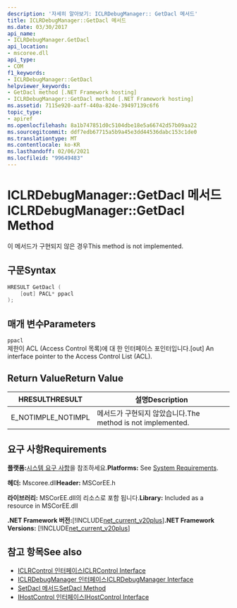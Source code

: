 ```yaml
---
description: '자세히 알아보기: ICLRDebugManager:: GetDacl 메서드'
title: ICLRDebugManager::GetDacl 메서드
ms.date: 03/30/2017
api_name:
- ICLRDebugManager.GetDacl
api_location:
- mscoree.dll
api_type:
- COM
f1_keywords:
- ICLRDebugManager::GetDacl
helpviewer_keywords:
- GetDacl method [.NET Framework hosting]
- ICLRDebugManager::GetDacl method [.NET Framework hosting]
ms.assetid: 7115e920-aaff-440a-824e-39497139c6f6
topic_type:
- apiref
ms.openlocfilehash: 8a1b747851d0c5104dbe18e5a66742d57b09aa22
ms.sourcegitcommit: ddf7edb67715a5b9a45e3dd44536dabc153c1de0
ms.translationtype: MT
ms.contentlocale: ko-KR
ms.lasthandoff: 02/06/2021
ms.locfileid: "99649483"
---
```

# <a name="iclrdebugmanagergetdacl-method"></a><span data-ttu-id="58bac-103">ICLRDebugManager::GetDacl 메서드</span><span class="sxs-lookup"><span data-stu-id="58bac-103">ICLRDebugManager::GetDacl Method</span></span>

<span data-ttu-id="58bac-104">이 메서드가 구현되지 않은 경우</span><span class="sxs-lookup"><span data-stu-id="58bac-104">This method is not implemented.</span></span>  
  
## <a name="syntax"></a><span data-ttu-id="58bac-105">구문</span><span class="sxs-lookup"><span data-stu-id="58bac-105">Syntax</span></span>  
  
```cpp  
HRESULT GetDacl (  
    [out] PACL* ppacl  
);  
```  
  
## <a name="parameters"></a><span data-ttu-id="58bac-106">매개 변수</span><span class="sxs-lookup"><span data-stu-id="58bac-106">Parameters</span></span>  

 `ppacl`  
 <span data-ttu-id="58bac-107">제한이 ACL (Access Control 목록)에 대 한 인터페이스 포인터입니다.</span><span class="sxs-lookup"><span data-stu-id="58bac-107">[out] An interface pointer to the Access Control List (ACL).</span></span>  
  
## <a name="return-value"></a><span data-ttu-id="58bac-108">Return Value</span><span class="sxs-lookup"><span data-stu-id="58bac-108">Return Value</span></span>  
  
|<span data-ttu-id="58bac-109">HRESULT</span><span class="sxs-lookup"><span data-stu-id="58bac-109">HRESULT</span></span>|<span data-ttu-id="58bac-110">설명</span><span class="sxs-lookup"><span data-stu-id="58bac-110">Description</span></span>|  
|-------------|-----------------|  
|<span data-ttu-id="58bac-111">E_NOTIMPL</span><span class="sxs-lookup"><span data-stu-id="58bac-111">E_NOTIMPL</span></span>|<span data-ttu-id="58bac-112">메서드가 구현되지 않았습니다.</span><span class="sxs-lookup"><span data-stu-id="58bac-112">The method is not implemented.</span></span>|  
  
## <a name="requirements"></a><span data-ttu-id="58bac-113">요구 사항</span><span class="sxs-lookup"><span data-stu-id="58bac-113">Requirements</span></span>  

 <span data-ttu-id="58bac-114">**플랫폼:**[시스템 요구 사항](../../get-started/system-requirements.md)을 참조하세요.</span><span class="sxs-lookup"><span data-stu-id="58bac-114">**Platforms:** See [System Requirements](../../get-started/system-requirements.md).</span></span>  
  
 <span data-ttu-id="58bac-115">**헤더:** Mscoree.dll</span><span class="sxs-lookup"><span data-stu-id="58bac-115">**Header:** MSCorEE.h</span></span>  
  
 <span data-ttu-id="58bac-116">**라이브러리:** MSCorEE.dll의 리소스로 포함 됩니다.</span><span class="sxs-lookup"><span data-stu-id="58bac-116">**Library:** Included as a resource in MSCorEE.dll</span></span>  
  
 <span data-ttu-id="58bac-117">**.NET Framework 버전:**[!INCLUDE[net_current_v20plus](../../../../includes/net-current-v20plus-md.md)]</span><span class="sxs-lookup"><span data-stu-id="58bac-117">**.NET Framework Versions:** [!INCLUDE[net_current_v20plus](../../../../includes/net-current-v20plus-md.md)]</span></span>  
  
## <a name="see-also"></a><span data-ttu-id="58bac-118">참고 항목</span><span class="sxs-lookup"><span data-stu-id="58bac-118">See also</span></span>

- [<span data-ttu-id="58bac-119">ICLRControl 인터페이스</span><span class="sxs-lookup"><span data-stu-id="58bac-119">ICLRControl Interface</span></span>](iclrcontrol-interface.md)
- [<span data-ttu-id="58bac-120">ICLRDebugManager 인터페이스</span><span class="sxs-lookup"><span data-stu-id="58bac-120">ICLRDebugManager Interface</span></span>](iclrdebugmanager-interface.md)
- [<span data-ttu-id="58bac-121">SetDacl 메서드</span><span class="sxs-lookup"><span data-stu-id="58bac-121">SetDacl Method</span></span>](iclrdebugmanager-setdacl-method.md)
- [<span data-ttu-id="58bac-122">IHostControl 인터페이스</span><span class="sxs-lookup"><span data-stu-id="58bac-122">IHostControl Interface</span></span>](ihostcontrol-interface.md)
